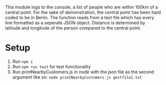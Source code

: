 This module logs to the console, a list of people who are within 100km of a central point. For the
sake of demonstration, the central point has been hard coded to be in Berlin. The function reads
from a text file which has every line formatted as a seperate JSON object. Distance is determined
by latitude and longitude of the person compared to the central point.

# Setup
1. Run `npm i`
2. Run `npm run test` for test functionality
3. Run printNearbyCustomers.js in node with the json file as the second argument like so:
`node printNearbyCustomers.js gestfile1.txt`